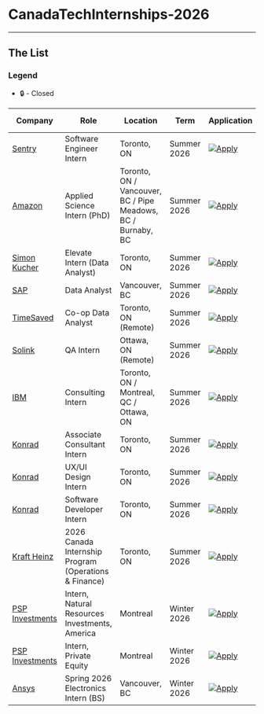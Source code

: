 # CanadaTechInternships-2026
---

## The List

### Legend
 - 🔒 - Closed

| Company      | Role                                 | Location                                             | Term        | Application                                                                                                                                                             | Date Posted |
|--------------|--------------------------------------|------------------------------------------------------|-------------|-------------------------------------------------------------------------------------------------------------------------------------------------------------------------|-------------|
| [Sentry](https://sentry.io)       | Software Engineer Intern             | Toronto, ON                                          | Summer 2026 | [![Apply](https://i.imgur.com/u1KNU8z.png)](https://jobs.ashbyhq.com/sentry/d2e3391f-9401-410a-b8a6-de3bf5f762b7?utm_source=lukainternshiplist)                        | Aug 01      |
| [Amazon](https://amazon.com)       | Applied Science Intern (PhD)         | Toronto, ON / Vancouver, BC / Pipe Meadows, BC / Burnaby, BC | Summer 2026 | [![Apply](https://i.imgur.com/u1KNU8z.png)](https://www.amazon.jobs/en/jobs/3050161/summer-2026-applied-science-internship-canada-phd-student-science-recruiting?utm_source=lukainternshiplist) | Aug 01      |
| [Simon Kucher](https://www.simon-kucher.com) | Elevate Intern (Data Analyst)        | Toronto, ON                                          | Summer 2026 | [![Apply](https://i.imgur.com/u1KNU8z.png)](https://simon-kucher.csod.com/ux/ats/careersite/6/home/requisition/3651?utm_source=lukainternshiplist)                    | Jul 30      |
| [SAP](https://www.sap.com)          | Data Analyst                         | Vancouver, BC                                        | Summer 2026 | [![Apply](https://i.imgur.com/u1KNU8z.png)](https://jobs.sap.com/job/Vancouver-SAP-iXp-Intern-Cloud-ERP-Solution-Adoption-Data-Analyst-Brit-V6B-1A9/1229635401?utm_source=lukainternshiplist) | Jul 30      |
| [TimeSaved](https://timesaved.io)    | Co-op Data Analyst                   | Toronto, ON (Remote)                                 | Summer 2026 | [![Apply](https://i.imgur.com/u1KNU8z.png)](https://www1.communitech.ca/companies/timesaved/jobs/54911234-co-op-data-analyst#content?utm_source=lukainternshiplist)  | Jul 29      |
| [Solink](https://www.solink.com)       | QA Intern                            | Ottawa, ON (Remote)                                  | Summer 2026 | [![Apply](https://i.imgur.com/u1KNU8z.png)](https://www1.communitech.ca/companies/solink/jobs/54493914-qa-intern#content?utm_source=lukainternshiplist)              | Jul 29      |
| [IBM](https://www.ibm.com)          | Consulting Intern                    | Toronto, ON / Montreal, QC / Ottawa, ON              | Summer 2026 | [![Apply](https://i.imgur.com/u1KNU8z.png)](https://ibmglobal.avature.net/en_US/careers/JobDetail?jobId=50167&source=SN_LinkedIn)                                     | Aug 01      |
| [Konrad](https://www.konrad.com)       | Associate Consultant Intern          | Toronto, ON                                          | Summer 2026 | [![Apply](https://i.imgur.com/u1KNU8z.png)](https://www.konrad.com/careers/job/associate-consultant-intern-may-2026-4-months_6665436003)                             | Aug 03      |
| [Konrad](https://www.konrad.com)       | UX/UI Design Intern                  | Toronto, ON                                          | Summer 2026 | [![Apply](https://i.imgur.com/u1KNU8z.png)](https://www.konrad.com/careers/job/ux-ui-design-intern-may-2026-4-months_6616778003)                                     | Aug 03      |
| [Konrad](https://www.konrad.com)       | Software Developer Intern            | Toronto, ON                                          | Summer 2026 | [![Apply](https://i.imgur.com/u1KNU8z.png)](https://www.konrad.com/careers/job/software-developer-intern-may-2026-4-months_6642169003)                              | Aug 03      |
| [Kraft Heinz](https://www.kraftheinzcompany.com)  | 2026 Canada Internship Program (Operations & Finance) | Toronto, ON      | Summer 2026 | [![Apply](https://i.imgur.com/u1KNU8z.png)](https://careers.kraftheinz.com/job/22268628/?source=KHLinkedin)                                                            | Aug 01      |
| [PSP Investments](https://www.investpsp.com/en) | Intern, Natural Resources Investments, America | Montreal   | Winter 2026       | [![Apply](https://i.imgur.com/u1KNU8z.png)](https://investpsp.wd3.myworkdayjobs.com/en-US/psp_careers/job/Montreal/Intern--Natural-Resources-Investments--America--January---April-2026-_R4491?source=Linkedin) | Aug 01      |
| [PSP Investments](https://www.investpsp.com/en) | Intern, Private Equity                         | Montreal   | Winter 2026       | [![Apply](https://i.imgur.com/u1KNU8z.png)](https://investpsp.wd3.myworkdayjobs.com/en-US/psp_careers/job/Montreal/Intern--Private-Equity--January---April-2026-_R4215?source=Linkedin)                    | Jul 29      |
| [Ansys](https://www.ansys.com)       | Spring 2026 Electronics Intern (BS) | Vancouver, BC | Winter 2026 | [![Apply](https://i.imgur.com/u1KNU8z.png)](https://careers.ansys.com/job/Vancouver-Spring-2026-Electronics-Intern-%28BS%29-Brit-V6E2M6/1311498800/?utm_source=LINKEDIN) | Jul 28 |
